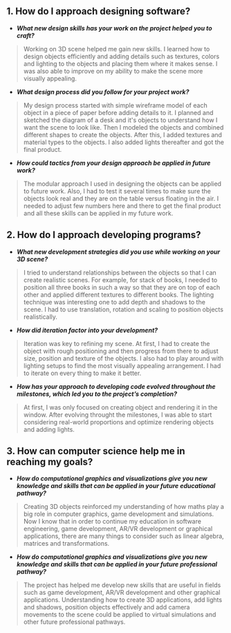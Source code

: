 ## 1. How do I approach designing software?
- ***What new design skills has your work on the project helped you to craft?***  
> Working on 3D scene helped me gain new skills. I learned how to design objects efficiently and adding details such as textures, colors and lighting to the objects and placing them where it makes sense. I was also able to improve on my ability to make the scene more visually appealing.
  
- ***What design process did you follow for your project work?***  
> My design process started with simple wireframe model of each object in a piece of paper before adding details to it. I planned and sketched the diagram of a desk and it's objects to understand how I want the scene to look like. Then I modeled the objects and combined different shapes to create the objects. After this, I added textures and material types to the objects. I also added lights thereafter and got the final product.
  
- ***How could tactics from your design approach be applied in future work?***  
> The modular approach I used in designing the objects can be applied to future work. Also, I had to test it several times to make sure the objects look real and they are on the table versus floating in the air. I needed to adjust few numbers here and there to get the final product and all these skills can be applied in my future work.
  
## 2. How do I approach developing programs?
- ***What new development strategies did you use while working on your 3D scene?***  
> I tried to understand relationships between the objects so that I can create realistic scenes. For example, for stack of books, I needed to position all three books in such a way so that they are on top of each other and applied different textures to different books. The lighting technique was interesting one to add depth and shadows to the scene. I had to use translation, rotation and scaling to position objects realistically.
  
- ***How did iteration factor into your development?***  
> Iteration was key to refining my scene. At first, I had to create the object with rough positioning and then progress from there to adjust size, position and texture of the objects. I also had to play around with lighting setups to find the most visually appealing arrangement. I had to iterate on every thing to make it better.
  
- ***How has your approach to developing code evolved throughout the milestones, which led you to the project’s completion?***  
> At first, I was only focused on creating object and rendering it in the window. After evolving throught the milestones, I was able to start considering real-world proportions and optimize rendering objects and adding lights.
  
## 3. How can computer science help me in reaching my goals?
- ***How do computational graphics and visualizations give you new knowledge and skills that can be applied in your future educational pathway?***  
> Creating 3D objects reinforced my understanding of how maths play a big role in computer graphics, game development and simulations. Now I know that in order to continue my education in software engineering, game development, AR/VR development or graphical applications, there are many things to consider such as linear algebra, matrices and transformations.
  
- ***How do computational graphics and visualizations give you new knowledge and skills that can be applied in your future professional pathway?***  
> The project has helped me develop new skills that are useful in fields such as game development, AR/VR development and other graphical applications. Understanding how to create 3D applications, add lights and shadows, position objects effectively and add camera movements to the scene could be applied to virtual simulations and other future professional pathways. 
